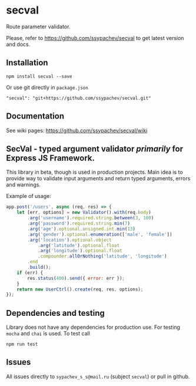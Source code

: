 # secval
Route parameter validator.

Please, refer to https://github.com/ssypachev/secval to get latest version and docs.

## Installation

`npm install secval --save`

Or use git directly in `package.json`

`"secval": "git+https://github.com/ssypachev/secval.git"`

## Documentation

See wiki pages: https://github.com/ssypachev/secval/wiki

## SecVal - typed argument validator _primarily_ for Express JS Framework.

This library in beta, though is used in production projects. Main idea is to provide way to validate input arguments and return typed arguments, errors and warnings.

Example of usage:

```js
app.post('/users', async (req, res) => {
    let [err, options] = new Validator().with(req.body)
        .arg('username').required.string.between(3, 100)
        .arg('password').required.string.min(7)
        .arg('age').optional.unsigned.int.min(13)
        .arg('gender').optional.enumeration(['male', 'female'])
        .arg('location').optional.object
            .arg('latitude').optional.float
            .arg('longitude').optional.float
            .compounder.allOrNothing('latitude', 'longitude')
        .end
        .build();
    if (err) {
        res.status(400).send({ error: err });
    }
    return new UserCtrl().create(req, res, options);
});
```

## Dependencies and testing

Library does not have any dependencies for production use. For testing `mocha` and `chai` is used. To test
call

`npm run test`

## Issues

All issues directly to `sypachev_s_s@mail.ru` (subject `secval`) or pull in github.
